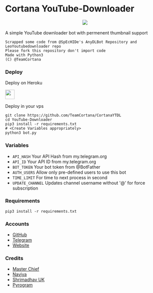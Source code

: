 # Cortana YouTube-Downloader
<p align="center">
  <img src="https://telegra.ph/file/877c0a76b9bf6abbbe984.jpg"></p>
A simple YouTube downloader bot with permenent thumbnail support

```
Scrapped some code from @SpEcHIDe's AnyDLBot Repository and LeoYoutubedownloader repo
Please fork this repository don't import code
Made with Python3
(C) @TeamCortana
```

### Deploy 

Deploy on Heroku
<p align="left">
  <a href="https://heroku.com/deploy?template= https://github.com/TeamCortana/CortanaYTDL">
     <img height="30px" src="https://img.shields.io/badge/Deploy%20To%20Heroku-blueviolet?style=for-the-badge&logo=heroku">
  </a>
</p>

Deploy in your vps
```
git clone https://github.com/TeamCortana/CortanaYTDL
cd YouTube-Downloader
pip3 install -r requirements.txt
# <Create Variables appropriately>
python3 bot.py
```

### Variables

* `API_HASH` Your API Hash from my.telegram.org
* `API_ID` Your API ID from my.telegram.org
* `BOT_TOKEN` Your bot token from @BotFather
* `AUTH_USERS` Allow only pre-defined users to use this bot 
* `TIME_LIMIT` For time to next process in second 
* `UPDATE_CHANNEL` Updates channel username without '@' for force subscription

### Requirements

`pip3 install -r requirements.txt`

### Accounts

* [GitHub](https://github.com/PercyOfficial)
* [Telegram](https://telegram.me/percy_jackson_4)
* [Website](https://www.matheeshaofficial.tk)

### Credits

* [Master Chief](https://github.com/PercyOfficial)
* [Naviya](https://github.com/Naviya2)
* [Shrimadhav UK](https://github.com/SpEcHIDe)
* [Pyrogram](https://github.com/pyrogram/pyrogram)
